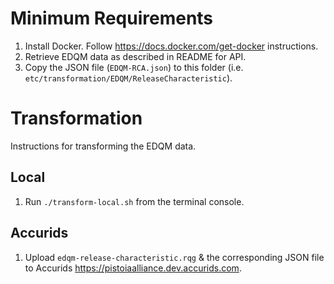 # Minimum Requirements

1. Install Docker. Follow https://docs.docker.com/get-docker instructions.
1. Retrieve EDQM data as described in README for API.
1. Copy the JSON file (`EDQM-RCA.json`) to this folder (i.e. `etc/transformation/EDQM/ReleaseCharacteristic`).

# Transformation

Instructions for transforming the EDQM data.

## Local

1. Run `./transform-local.sh` from the terminal console.

## Accurids

1. Upload `edqm-release-characteristic.rqg` & the corresponding JSON file to Accurids https://pistoiaalliance.dev.accurids.com.
